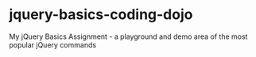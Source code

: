 # jquery-basics-coding-dojo
My jQuery Basics Assignment - a playground and demo area of the most popular jQuery commands

